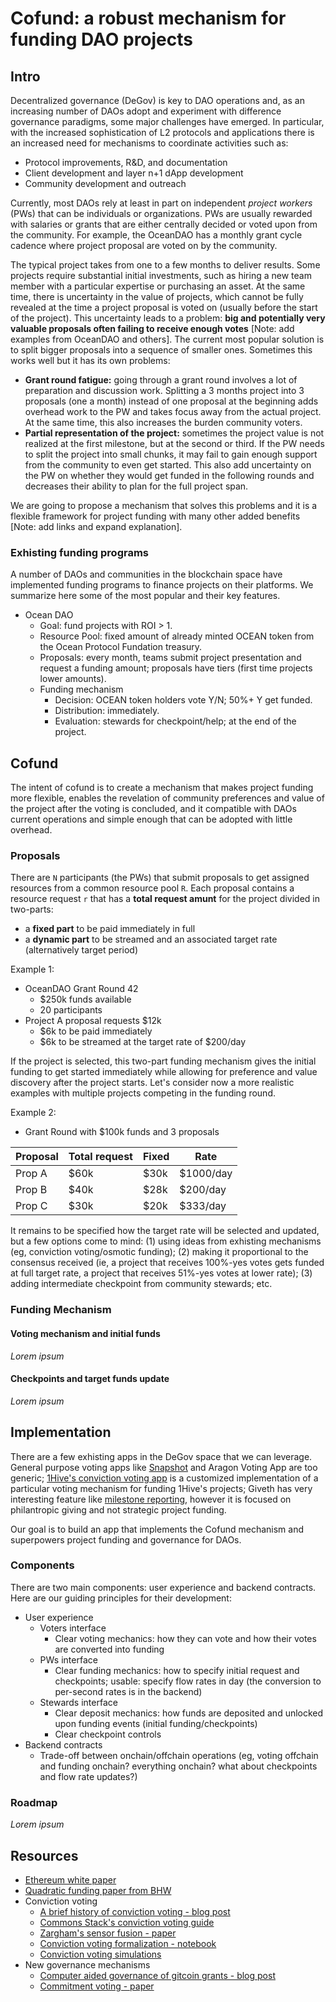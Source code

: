 # Cofund: a robust mechanism for funding DAO projects

## Intro
Decentralized governance (DeGov) is key to DAO operations and, as an increasing number of DAOs adopt and experiment with difference governance paradigms, some major challenges have emerged. In particular, with the increased sophistication of L2 protocols and applications there is an increased need for mechanisms to coordinate activities such as:

- Protocol improvements, R&D, and documentation
- Client development and layer n+1 dApp development
- Community development and outreach

Currently, most DAOs rely at least in part on independent *project workers* (PWs) that can be individuals or organizations. PWs are usually rewarded with salaries or grants that are either centrally decided or voted upon from the community. For example, the OceanDAO has a monthly grant cycle cadence where project proposal are voted on by the community. 

The typical project takes from one to a few months to deliver results. Some projects require substantial initial investments, such as hiring a new team member with a particular expertise or purchasing an asset. At the same time, there is uncertainty in the value of projects, which cannot be fully revealed at the time a project proposal is voted on (usually before the start of the project). This uncertainty leads to a problem: **big and potentially very valuable proposals often failing to receive enough votes** [Note: add examples from OceanDAO and others]. The current most popular solution is to split bigger proposals into a sequence of smaller ones. Sometimes this works well but it has its own problems:

- **Grant round fatigue:** going through a grant round involves a lot of preparation and discussion work. Splitting a 3 months project into 3 proposals (one a month) instead of one proposal at the beginning adds overhead work to the PW and takes focus away from the actual project. At the same time, this also increases the burden community voters.
- **Partial representation of the project:** sometimes the project value is not realized at the first milestone, but at the second or third. If the PW needs to split the project into small chunks, it may fail to gain enough support from the community to even get started. This also add uncertainty on the PW on whether they would get funded in the following rounds and decreases their ability to plan for the full project span.

We are going to propose a mechanism that solves this problems and it is a flexible framework for project funding with many other added benefits [Note: add links and expand explanation].

### Exhisting funding programs

A number of DAOs and communities in the blockchain space have implemented funding programs to finance projects on their platforms. We summarize here some of the most popular and their key features.
- Ocean DAO
    - Goal: fund projects with ROI > 1.
    - Resource Pool: fixed amount of already minted OCEAN token from the Ocean Protocol Fundation treasury.
    - Proposals: every month, teams submit project presentation and request a funding amount; proposals have tiers (first time projects lower amounts).
    - Funding mechanism
        - Decision: OCEAN token holders vote Y/N; 50%+ Y get funded.
        - Distribution: immediately.
        - Evaluation: stewards for checkpoint/help; at the end of the project.

## Cofund

The intent of cofund is to create a mechanism that makes project funding more flexible, enables the revelation of community preferences and value of the project after the voting is concluded, and it compatible with DAOs current operations and simple enough that can be adopted with little overhead.

### Proposals

There are `N` participants (the PWs) that submit proposals to get assigned resources from a common resource pool `R`. Each proposal contains a resource request `r` that has a **total request amunt** for the project divided in two-parts:

- a **fixed part** to be paid immediately in full
- a **dynamic part** to be streamed and an associated target rate (alternatively target period)

Example 1:
- OceanDAO Grant Round 42
    - $250k funds available
    - 20 participants
- Project A proposal requests $12k
    - $6k to be paid immediately
    - $6k to be streamed at the target rate of $200/day

If the project is selected, this two-part funding mechanism gives the initial funding to get started immediately while allowing for preference and value discovery after the project starts. Let's consider now a more realistic examples with multiple projects competing in the funding round.

Example 2:
- Grant Round with $100k funds and 3 proposals

| Proposal | Total request | Fixed | Rate |
| - | - | - | - |
| Prop A | $60k | $30k | $1000/day |
| Prop B | $40k | $28k | $200/day |
| Prop C | $30k | $20k | $333/day |

It remains to be specified how the target rate will be selected and updated, but a few options come to mind: (1) using ideas from exhisting mechanisms (eg, conviction voting/osmotic funding); (2) making it proportional to the consensus received (ie, a project that receives 100%-yes votes gets funded at full target rate, a project that receives 51%-yes votes at lower rate); (3) adding intermediate checkpoint from community stewards; etc.

### Funding Mechanism

#### Voting mechanism and initial funds

*Lorem ipsum*

#### Checkpoints and target funds update

*Lorem ipsum*

## Implementation

There are a few exhisting apps in the DeGov space that we can leverage. General purpose voting apps like [Snapshot](https://docs.snapshot.org/) and Aragon Voting App are too generic; [1Hive's conviction voting app](https://github.com/1Hive/conviction-voting-app) is a customized implementation of a particular voting mechanism for funding 1Hive's projects; Giveth has very interesting feature like [milestone reporting](https://medium.com/giveth/coming-soon-milestone-reporting-a-mechanism-for-built-in-accountability-d2de06310ee4), however it is focused on philantropic giving and not strategic project funding. 

Our goal is to build an app that implements the Cofund mechanism and superpowers project funding and governance for DAOs.

### Components
There are two main components: user experience and backend contracts. Here are our guiding principles for their development:
- User experience
    - Voters interface
        - Clear voting mechanics: how they can vote and how their votes are converted into funding
    - PWs interface
        - Clear funding mechanics: how to specify initial request and checkpoints; usable: specify flow rates in day (the conversion to per-second rates is in the backend)
    - Stewards interface
        - Clear deposit mechanics: how funds are deposited and unlocked upon funding events (initial funding/checkpoints)
        - Clear checkpoint controls
- Backend contracts
    - Trade-off between onchain/offchain operations (eg, voting offchain and funding onchain? everything onchain? what about checkpoints and flow rate updates?)

### Roadmap

*Lorem ipsum*

## Resources
- [Ethereum white paper](https://ethereum.org/en/whitepaper/)
- [Quadratic funding paper from BHW](https://papers.ssrn.com/sol3/papers.cfm?abstract_id=3243656)
- Conviction voting
    - [A brief history of conviction voting - blog post](https://michaelzargham.medium.com/a-brief-history-of-conviction-voting-ad4ca4eb4aee)
    - [Commons Stack's conviction voting guide](https://medium.com/commonsstack/conviction-voting-a-novel-continuous-decision-making-alternative-to-governance-62e215ad2b3d)
    - [Zargham's sensor fusion - paper](https://github.com/BlockScience/conviction/blob/master/social-sensorfusion.pdf)
    - [Conviction voting formalization - notebook](https://nbviewer.org/github/BlockScience/Aragon_Conviction_Voting/blob/master/algorithm_overview.ipynb)
    - [Conviction voting simulations](https://github.com/1Hive/conviction-voting-cadcad/blob/master/README.md)
- New governance mechanisms
    - [Computer aided governance of gitcoin grants - blog post](https://medium.com/block-science/towards-computer-aided-governance-of-gitcoin-grants-730de7bcdbef)
    - [Commitment voting - paper](https://papers.ssrn.com/sol3/papers.cfm?abstract_id=3742435)